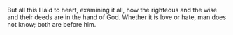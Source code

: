 But all this I laid to heart, examining it all, how the righteous and the wise and their deeds are in the hand of God. Whether it is love or hate, man does not know; both are before him.
